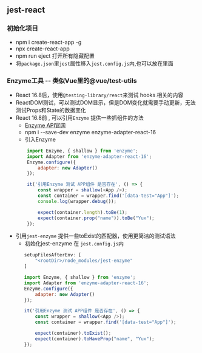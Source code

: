 ## jest-react

### 初始化项目
- npm i create-react-app -g
- npx create-react-app <ProjectName>
- npm run eject 打开所有隐藏配置
- 将`package.json`里`jest`属性移入`jest.config.js`内,也可以放在里面

### Enzyme工具 -- 类似Vue里的@vue/test-utils
- React 16.8后，使用`@testing-library/react`来测试 hooks 相关的内容
- ReactDOM测试，可以测试DOM显示，但是DOM变化就需要手动更新，无法测试Props和State的数据变化
- React 16.8前 , 可以引用`Enzyme` 提供一些抓组件的方法
    - [Enzyme API官网](https://enzymejs.github.io/enzyme/docs/installation/)
    - npm i --save-dev enzyme enzyme-adapter-react-16
    - 引入Enzyme
    ```js
        import Enzyme, { shallow } from 'enzyme';
        import Adapter from 'enzyme-adapter-react-16';
        Enzyme.configure({
            adapter: new Adapter()
        });

        it('引用Enzyme 测试 APP组件 是否存在', () => {
            const wrapper = shallow(<App />);
            const container = wrapper.find('[data-test="App"]');
            console.log(wrapper.debug());

            expect(container.length).toBe(1);
            expect(container.prop("name")).toBe("Yux");
        });
    ```
- 引用`jest-enzyme` 提供一些toExist的匹配器，使用更简洁的测试语法
     - 初始化jest-enzyme 在 `jest.config.js`内
     ```js
        setupFilesAfterEnv: [
            "<rootDir>/node_modules/jest-enzyme"
        ]
     ```
     ```js
        import Enzyme, { shallow } from 'enzyme';
        import Adapter from 'enzyme-adapter-react-16';
        Enzyme.configure({
            adapter: new Adapter()
        });

        it('引用Enzyme 测试 APP组件 是否存在', () => {
            const wrapper = shallow(<App />);
            const container = wrapper.find('[data-test="App"]');

            expect(container).toExist();
            expect(container).toHaveProp("name", "Yux");
        });
    ```

